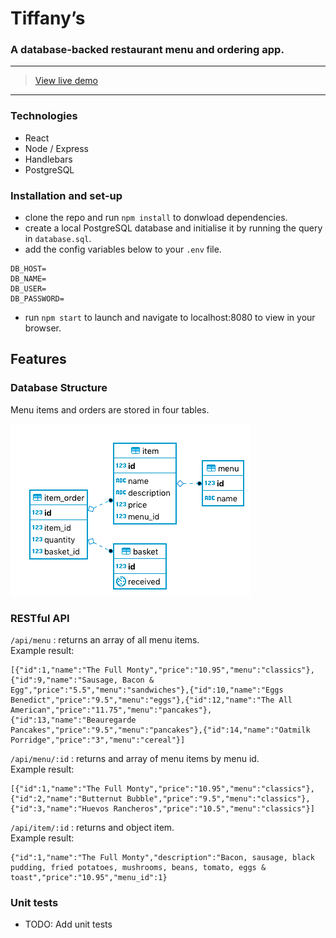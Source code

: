 # Tiffany’s
### A database-backed restaurant menu and ordering app.
---
> [View live demo](https://deliver-eat.herokuapp.com/)

--- 
### Technologies
- React
- Node / Express
- Handlebars
- PostgreSQL

### Installation and set-up

- clone the repo and run `npm install` to donwload dependencies.
- create a local PostgreSQL database and initialise it by running the query in `database.sql`.
- add the config variables below to your `.env` file.

```
DB_HOST=
DB_NAME=
DB_USER=
DB_PASSWORD=
```

- run `npm start` to launch and navigate to localhost:8080 to view in your browser.

## Features

### Database Structure

Menu items and orders are stored in four tables.

![database schema](static/assets/images/deliver-eat-db-schema.png?raw=true)

### RESTful API
`/api/menu` : returns an array of all menu items.  
Example result:
```
[{"id":1,"name":"The Full Monty","price":"10.95","menu":"classics"},   
{"id":9,"name":"Sausage, Bacon & Egg","price":"5.5","menu":"sandwiches"},{"id":10,"name":"Eggs Benedict","price":"9.5","menu":"eggs"},{"id":12,"name":"The All American","price":"11.75","menu":"pancakes"},{"id":13,"name":"Beauregarde Pancakes","price":"9.5","menu":"pancakes"},{"id":14,"name":"Oatmilk Porridge","price":"3","menu":"cereal"}]
```

`/api/menu/:id` : returns and array of menu items by menu id.   
Example result:
```
[{"id":1,"name":"The Full Monty","price":"10.95","menu":"classics"},{"id":2,"name":"Butternut Bubble","price":"9.5","menu":"classics"},{"id":3,"name":"Huevos Rancheros","price":"10.5","menu":"classics"}]
```

`/api/item/:id` : returns and object item.  
Example result:
```
{"id":1,"name":"The Full Monty","description":"Bacon, sausage, black pudding, fried potatoes, mushrooms, beans, tomato, eggs & toast","price":"10.95","menu_id":1}
```

### Unit tests

* TODO: Add unit tests